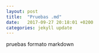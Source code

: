 ```yaml
---
layout: post
title:  "Pruebas .md"
date:   2017-09-27 20:18:01 +0200
categories: jekyll update
---
```


pruebas formato markdown
